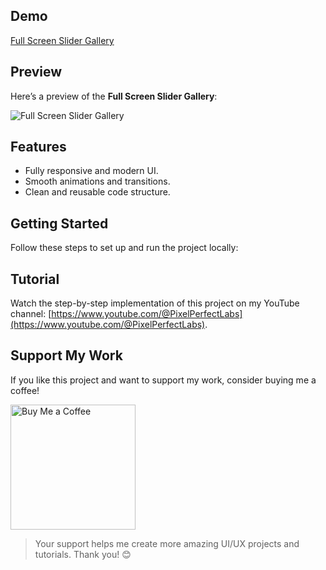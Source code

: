 ## Demo

[Full Screen Slider Gallery](https://yt-pixelperfectlabs.github.io/full-screen-slider-gallery/)

## Preview

Here’s a preview of the **Full Screen Slider Gallery**:

![Full Screen Slider Gallery](./images/demo-thumbnail.png)

## Features

- Fully responsive and modern UI.
- Smooth animations and transitions.
- Clean and reusable code structure.

## Getting Started

Follow these steps to set up and run the project locally:

## Tutorial

Watch the step-by-step implementation of this project on my YouTube channel:
[https://www.youtube.com/@PixelPerfectLabs](https://www.youtube.com/@PixelPerfectLabs).

## Support My Work

If you like this project and want to support my work, consider buying me a coffee!

<a href="https://www.buymeacoffee.com/pixelperfectlabs">
  <img src="https://i.ibb.co/8sYMgd1/bmc-qr.png" alt="Buy Me a Coffee" height="200" width="200" />
</a>

> Your support helps me create more amazing UI/UX projects and tutorials. Thank you! 😊
